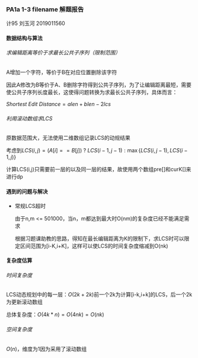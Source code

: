### PA1a 1-3 filename 解题报告

计95	刘玉河	2019011560

#### 数据结构与算法

###### 求编辑距离等价于求最长公共子序列（限制范围）

A增加一个字符，等价于B在对应位置删除该字符

因此A修改为B等价于A、B删除字符得到公共子序列，为了让编辑距离最短，需要使公共子序列长度最长，这使得问题转换为求最长公共子序列，具体而言：

$Shortest\ Edit\ Distance = alen + blen - 2 lcs$

###### 利用滚动数组求LCS

原数据范围大，无法使用二维数组记录LCS的动规结果

考虑到$LCS(i,j) = (A[i]==B[j])\ ?\ LCS(i-1,j-1):\max{\{LCS(i,j-1),LCS(i-1,j)\}}$

计算LCS(i,j)只需要前一层的以及同一层的结果，故使用两个数组pre[]和curK[]来进行dp

#### 遇到的问题与解决

- 常规LCS超时

    由于n,m <= 501000，当n，m都达到最大时O(nm)的复杂度已经不能满足需求

    根据习题课助教的思路，得知在最长编辑距离为K的限制下，求LCS时可以限定区间范围为[i-K,i+K]，这样可以使LCS的时间复杂度缩减到O(nk)

#### 复杂度估算

###### 时间复杂度

LCS动态规划中的每一层：$O(2k+2k)$前一个2k为计算[i-k,i+k]的LCS，后一个2k为更新滚动数组

总体复杂度：$O(4k*n) = O(4nk)=O(nk)$

###### 空间复杂度

$O(n)$，维度为1因为采用了滚动数组



